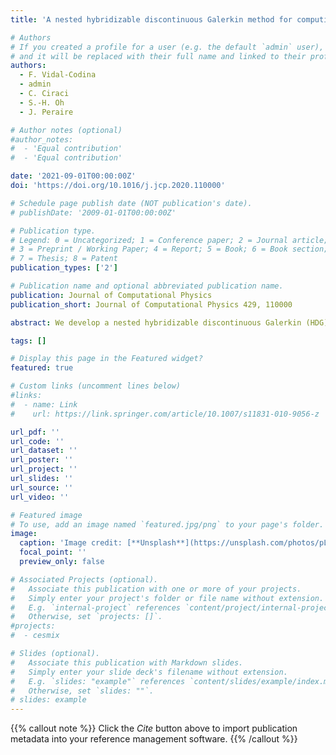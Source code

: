 ```yaml
---
title: 'A nested hybridizable discontinuous Galerkin method for computing second-harmonic generation in three-dimensional metallic nanostructures'

# Authors
# If you created a profile for a user (e.g. the default `admin` user), write the username (folder name) here
# and it will be replaced with their full name and linked to their profile.
authors:  
  - F. Vidal-Codina
  - admin
  - C. Ciraci
  - S.-H. Oh
  - J. Peraire

# Author notes (optional)
#author_notes:
#  - 'Equal contribution'
#  - 'Equal contribution'

date: '2021-09-01T00:00:00Z'
doi: 'https://doi.org/10.1016/j.jcp.2020.110000'

# Schedule page publish date (NOT publication's date).
# publishDate: '2009-01-01T00:00:00Z'

# Publication type.
# Legend: 0 = Uncategorized; 1 = Conference paper; 2 = Journal article;
# 3 = Preprint / Working Paper; 4 = Report; 5 = Book; 6 = Book section;
# 7 = Thesis; 8 = Patent
publication_types: ['2']

# Publication name and optional abbreviated publication name.
publication: Journal of Computational Physics
publication_short: Journal of Computational Physics 429, 110000

abstract: We develop a nested hybridizable discontinuous Galerkin (HDG) method to numerically solve the Maxwell's equations coupled with a hydrodynamic model for the conduction-band electrons in metals. The HDG method leverages static condensation to eliminate the degrees of freedom of the approximate solution defined in the elements, yielding a linear system in terms of the degrees of freedom of the approximate trace defined on the element boundaries. This article presents a computational method that relies on a degree-of-freedom reordering such that the HDG linear system accommodates an additional static condensation step to eliminate a large portion of the degrees of freedom of the approximate trace, thereby yielding a much smaller linear system. For the particular metallic structures considered in this article, the resulting linear system obtained by means of nested static condensations is a block tridiagonal system, which can be solved efficiently. We apply the nested HDG method to compute second harmonic generation on a triangular coaxial periodic nanogap structure. This nonlinear optics phenomenon features rapid field variations and extreme boundary-layer structures that span a wide range of length scales. Numerical results show that the ability to identify structures which exhibit resonances at ? and 2? is essential to excite the second harmonic response.

tags: []

# Display this page in the Featured widget?
featured: true

# Custom links (uncomment lines below)
#links:
#  - name: Link
#    url: https://link.springer.com/article/10.1007/s11831-010-9056-z

url_pdf: ''
url_code: ''
url_dataset: ''
url_poster: ''
url_project: ''
url_slides: ''
url_source: ''
url_video: ''

# Featured image
# To use, add an image named `featured.jpg/png` to your page's folder.
image:
  caption: 'Image credit: [**Unsplash**](https://unsplash.com/photos/pLCdAaMFLTE)'
  focal_point: ''
  preview_only: false

# Associated Projects (optional).
#   Associate this publication with one or more of your projects.
#   Simply enter your project's folder or file name without extension.
#   E.g. `internal-project` references `content/project/internal-project/index.md`.
#   Otherwise, set `projects: []`.
#projects:
#  - cesmix

# Slides (optional).
#   Associate this publication with Markdown slides.
#   Simply enter your slide deck's filename without extension.
#   E.g. `slides: "example"` references `content/slides/example/index.md`.
#   Otherwise, set `slides: ""`.
# slides: example
---
```


{{% callout note %}}
Click the _Cite_ button above to import publication metadata into your reference management software.
{{% /callout %}}
